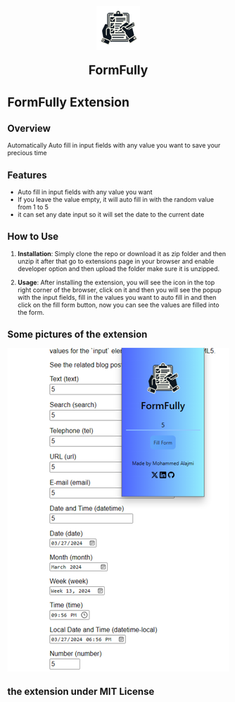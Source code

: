 #  <div  align  =  center>  <img  src  ="./icon.png"  align  =  center  width  =100>  <br>  <p>FormFully</p>  </div>

# FormFully Extension

## Overview
Automatically Auto fill in input fields with any value you want to save your precious time

##  Features
- Auto fill in input fields with any value you want
- If you leave the value empty, it will auto fill in with the random value from 1 to 5
- it can set any date input so it will set the date to the current date

##  How to Use

1.  **Installation**: Simply clone the repo or download it as zip folder and then unzip it after that go to extensions page in your browser and enable developer option and then upload the folder make sure it is unzipped.

2.  **Usage**: After installing the extension, you will see the icon in the top right corner of the browser, click on it and then you will see the popup with the input fields, fill in the values you want to auto fill in and then click on the fill form button, now you can see the values are filled into the form.

## Some pictures of the extension

<div align = center>
<img src="./assets/sample-run.png">
</div>

##  the extension under MIT License
